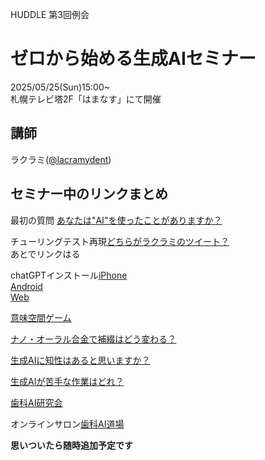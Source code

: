 HUDDLE 第3回例会
# ゼロから始める生成AIセミナー

2025/05/25(Sun)15:00~  
札幌テレビ塔2F「はまなす」にて開催

## 講師
ラクラミ([@lacramydent](https://x.com/lacramydent))  

## セミナー中のリンクまとめ

最初の質問 [あなたは"AI"を使ったことがありますか？](https://strawpoll.com/xVg7160VGyr)  

チューリングテスト再現[どちらがラクラミのツイート？](https://strawpoll.com/e2naXlDreyB)  
あとでリンクはる

chatGPTインストール[iPhone](https://apps.apple.com/jp/app/chatgpt/id6448311069)  
[Android](https://play.google.com/store/apps/details?id=com.openai.chatgpt&pcampaignid=web_share&pli=1)  
[Web](https://chatgpt.com)  

[意味空間ゲーム](https://semanticgame-production.up.railway.app)

[ナノ・オーラル合金で補綴はどう変わる？](https://chat.openai.com/?prompt=ナノオーラル合金で補綴はどう変わる？)  

[生成AIに知性はあると思いますか？](https://strawpoll.com/e6Z2AmDQGgN)  

[生成AIが苦手な作業はどれ？](https://strawpoll.com/61gD97b8RZw)  



[歯科AI研究会](https://line.me/ti/g/8A8BCnstU2)

オンラインサロン[歯科AI道場](https://scanned.page/68312c40a504f)


**思いついたら随時追加予定です**